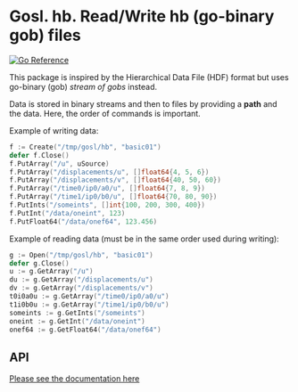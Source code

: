 # Gosl. hb. Read/Write hb (go-binary gob) files

[![Go Reference](https://pkg.go.dev/badge/github.com/ATIinc/gosl-ati/hb.svg)](https://pkg.go.dev/github.com/ATIinc/gosl-ati/hb)

This package is inspired by the Hierarchical Data File (HDF) format but uses go-binary (gob) _stream of gobs_ instead.

Data is stored in binary streams and then to files by providing a **path** and the data. Here, the order of commands is important.

Example of writing data:

```go
f := Create("/tmp/gosl/hb", "basic01")
defer f.Close()
f.PutArray("/u", uSource)
f.PutArray("/displacements/u", []float64{4, 5, 6})
f.PutArray("/displacements/v", []float64{40, 50, 60})
f.PutArray("/time0/ip0/a0/u", []float64{7, 8, 9})
f.PutArray("/time1/ip0/b0/u", []float64{70, 80, 90})
f.PutInts("/someints", []int{100, 200, 300, 400})
f.PutInt("/data/oneint", 123)
f.PutFloat64("/data/onef64", 123.456)
```

Example of reading data (must be in the same order used during writing):

```go
g := Open("/tmp/gosl/hb", "basic01")
defer g.Close()
u := g.GetArray("/u")
du := g.GetArray("/displacements/u")
dv := g.GetArray("/displacements/v")
t0i0a0u := g.GetArray("/time0/ip0/a0/u")
t1i0b0u := g.GetArray("/time1/ip0/b0/u")
someints := g.GetInts("/someints")
oneint := g.GetInt("/data/oneint")
onef64 := g.GetFloat64("/data/onef64")
```

## API

[Please see the documentation here](https://pkg.go.dev/github.com/ATIinc/gosl-ati/hb)
